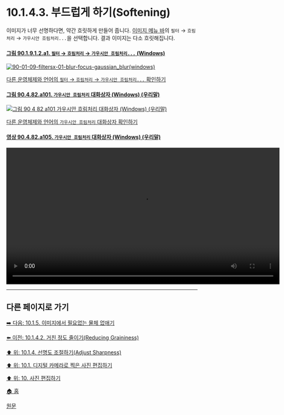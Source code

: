 # 10.1.4.3. 부드럽게 하기(Softening)
이미지가 너무 선명하다면, 약간 흐릿하게 만들어 줍니다. [이미지 메뉴 바](./03-02-02-image-windowx-02-image-menu.md)의 `필터` → `흐림처리` → `가우시안 흐림처리...`을 선택합니다. 결과 이미지는 다소 흐릿해집니다.

#### [그림 90.1.9.1.2.a1. `필터` → `흐림처리` → `가우시안 흐림처리...` (Windows)](https://wonder13662.github.io/gimp/2.10.36_ko/90-01-09-filtersx-01-blurx-02-gaussian_blur.html#%EA%B7%B8%EB%A6%BC-901912a1-%ED%95%84%ED%84%B0--%ED%9D%90%EB%A6%BC%EC%B2%98%EB%A6%AC--%EA%B0%80%EC%9A%B0%EC%8B%9C%EC%95%88-%ED%9D%90%EB%A6%BC%EC%B2%98%EB%A6%AC-windows)
[![90-01-09-filtersx-01-blur-focus-gaussian_blur(windows)](https://github.com/wonder13662/gimp/assets/15767104/6ce59f61-1e4a-4d6e-a14c-32b2ffe1cb77)](https://wonder13662.github.io/gimp/2.10.36_ko/90-01-09-filtersx-01-blurx-02-gaussian_blur.html#%EA%B7%B8%EB%A6%BC-901912a1-%ED%95%84%ED%84%B0--%ED%9D%90%EB%A6%BC%EC%B2%98%EB%A6%AC--%EA%B0%80%EC%9A%B0%EC%8B%9C%EC%95%88-%ED%9D%90%EB%A6%BC%EC%B2%98%EB%A6%AC-windows)

[다른 운영체제와 언어의 `필터` → `흐림처리` → `가우시안 흐림처리...` 확인하기](https://wonder13662.github.io/gimp/2.10.36_ko/90-01-09-filtersx-01-blurx-02-gaussian_blur.html#%EA%B7%B8%EB%A6%BC-901912a2-%ED%95%84%ED%84%B0--%ED%9D%90%EB%A6%BC%EC%B2%98%EB%A6%AC--%EA%B0%80%EC%9A%B0%EC%8B%9C%EC%95%88-%ED%9D%90%EB%A6%BC%EC%B2%98%EB%A6%AC-mac)

#### [그림 90.4.82.a101. `가우시안 흐림처리` 대화상자 (Windows) (우리말)](https://wonder13662.github.io/gimp/2.10.36_ko/90-04-82-gaussian_blur.html#%EA%B7%B8%EB%A6%BC-90482a101-%EA%B0%80%EC%9A%B0%EC%8B%9C%EC%95%88-%ED%9D%90%EB%A6%BC%EC%B2%98%EB%A6%AC-%EB%8C%80%ED%99%94%EC%83%81%EC%9E%90-windows-%EC%9A%B0%EB%A6%AC%EB%A7%90)
[![그림 90 4 82 a101  `가우시안 흐림처리` 대화상자 (Windows) (우리말)](https://github.com/wonder13662/gimp/assets/15767104/b1edba3b-1764-42a5-a6be-0c03be3b662a)](https://wonder13662.github.io/gimp/2.10.36_ko/90-04-82-gaussian_blur.html#%EA%B7%B8%EB%A6%BC-90482a101-%EA%B0%80%EC%9A%B0%EC%8B%9C%EC%95%88-%ED%9D%90%EB%A6%BC%EC%B2%98%EB%A6%AC-%EB%8C%80%ED%99%94%EC%83%81%EC%9E%90-windows-%EC%9A%B0%EB%A6%AC%EB%A7%90)

[다른 운영체제와 언어의 `가우시안 흐림처리` 대화상자 확인하기](https://wonder13662.github.io/gimp/2.10.36_ko/90-04-82-gaussian_blur.html#%EA%B7%B8%EB%A6%BC-90482a102-%EA%B0%80%EC%9A%B0%EC%8B%9C%EC%95%88-%ED%9D%90%EB%A6%BC%EC%B2%98%EB%A6%AC-%EB%8C%80%ED%99%94%EC%83%81%EC%9E%90-windows-%EC%98%81%EC%96%B4)

#### [영상 90.4.82.a105. `가우시안 흐림처리` 대화상자 (Windows) (우리말)](https://wonder13662.github.io/gimp/2.10.36_ko/90-04-82-gaussian_blur.html#%EC%98%81%EC%83%81-90482a105-%EA%B0%80%EC%9A%B0%EC%8B%9C%EC%95%88-%ED%9D%90%EB%A6%BC%EC%B2%98%EB%A6%AC-%EB%8C%80%ED%99%94%EC%83%81%EC%9E%90-windows-%EC%9A%B0%EB%A6%AC%EB%A7%90)
<video controls="controls" width="720" src="https://github.com/wonder13662/gimp/assets/15767104/4591eca0-d7ee-4e82-81f3-3081031b7676"></video>

***

## 다른 페이지로 가기

[➡️ 다음: 10.1.5. 이미지에서 필요없는 물체 없애기](./10-01-05-removing_unwanted_objects_from_an_image.md)

[⬅️ 이전: 10.1.4.2. 거친 정도 줄이기(Reducing Graininess)](./10-01-04-02-reducing_graininess.md)

[⬆️ 위: 10.1.4. 선명도 조절하기(Adjust Sharpness)](./10-01-04-00-adjusting_sharpness.md)

[⬆️ 위: 10.1. 디지털 카메라로 찍은 사진 편집하기](./10-01-00-working-with-digital-camera-photos.md)

[⬆️ 위: 10. 사진 편집하기](./10-00-enhancing-photographs.md)

[🏠 홈](./00-home.md)

[원문](https://docs.gimp.org/2.10/ko/gimp-imaging-photos.html#gimp-using-photography-unblurring)
